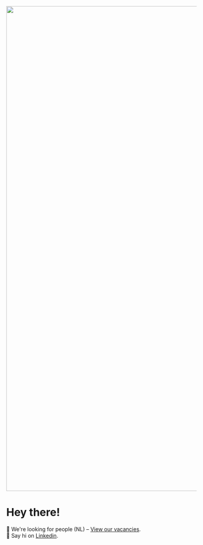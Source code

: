 [<img width="1280" alt="" src="https://user-images.githubusercontent.com/4972135/218262735-9bccfd50-c478-46ff-8e56-cfae4d5c7976.jpg">](https://www.yard.nl)

# Hey there!

👀 We're looking for people (NL) – [View our vacancies](https://www.yard.nl/werken-bij/).<br>
👋 Say hi on [Linkedin](https://www.linkedin.com/company/yarddigitalagency/).
